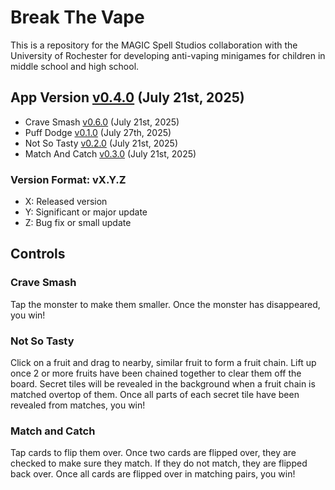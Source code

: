 # Break The Vape
This is a repository for the MAGIC Spell Studios collaboration with the University of Rochester for developing anti-vaping minigames for children in middle school and high school.

## App Version [v0.4.0](https://github.com/qusr08/UofR-Games/blob/main/APP_CHANGELOG.md) (July 21st, 2025)
* Crave Smash [v0.6.0](https://github.com/qusr08/UofR-Games/blob/main/CRAVESMASH_CHANGELOG.md) (July 21st, 2025)
* Puff Dodge [v0.1.0](https://github.com/qusr08/UofR-Games/blob/main/PUFFDODGE_CHANGELOG.md) (July 27th, 2025)
* Not So Tasty [v0.2.0](https://github.com/qusr08/UofR-Games/blob/main/NOTSOTASTY_CHANGELOG.md) (July 21st, 2025)
* Match And Catch [v0.3.0](https://github.com/qusr08/UofR-Games/blob/main/MATCHANDCATCH_CHANGELOG.md) (July 21st, 2025)

### Version Format: vX.Y.Z
* X: Released version
* Y: Significant or major update
* Z: Bug fix or small update

## Controls
### Crave Smash
Tap the monster to make them smaller. Once the monster has disappeared, you win!

### Not So Tasty
Click on a fruit and drag to nearby, similar fruit to form a fruit chain. Lift up once 2 or more fruits have been chained together to clear them off the board. Secret tiles will be revealed in the background when a fruit chain is matched overtop of them. Once all parts of each secret tile have been revealed from matches, you win!

### Match and Catch
Tap cards to flip them over. Once two cards are flipped over, they are checked to make sure they match. If they do not match, they are flipped back over. Once all cards are flipped over in matching pairs, you win!
